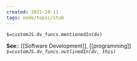 ```yaml
---
created: 2021-10-11
tags: node/topic/stub
---
```

`$=customJS.dv_funcs.mentionedIn(dv)`


**See**:: [[Software Development]], [[programming]]
*`$=customJS.dv_funcs.outlinedIn(dv, this)`*
